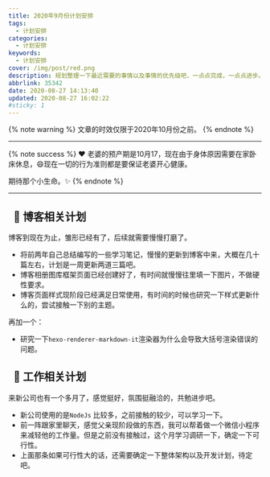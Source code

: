 ```yaml
---
title: 2020年9月份计划安排
tags:
  - 计划安排
categories:
  - 计划安排
keywords:
  - 计划安排
cover: /img/post/red.png
description: 规划整理一下最近需要的事情以及事情的优先级吧，一点点完成，一点点进步。
abbrlink: 35342
date: 2020-08-27 14:13:40
updated: 2020-08-27 16:02:22
#sticky: 1
---
```


{% note warning  %}
文章的时效仅限于2020年10月份之前。
{% endnote %}


---

{% note success  %}
:heart: 老婆的预产期是10月17，现在由于身体原因需要在家卧床休息，:smile:现在一切的行为准则都是要保证老婆开心健康。

期待那个小生命。:sparkles:
{% endnote %}

---


## &nbsp; :book: 博客相关计划

博客到现在为止，雏形已经有了，后续就需要慢慢打磨了。

- 将前两年自己总结编写的一些学习笔记，慢慢的更新到博客中来，大概在几十篇左右，计划是一周更新两道三篇吧。
- 博客相册图库框架页面已经创建好了，有时间就慢慢往里填一下图片，不做硬性要求。
- 博客页面样式现阶段已经满足日常使用，有时间的时候也研究一下样式更新什么的，尝试接触一下别的主题。

再加一个：

- 研究一下`hexo-renderer-markdown-it`渲染器为什么会导致大括号渲染错误的问题。


## &nbsp; :muscle:  工作相关计划

来新公司也有一个多月了，感觉挺好，氛围挺融洽的，共勉进步吧。

- 新公司使用的是`NodeJs` 比较多，之前接触的较少，可以学习一下。
- 前一阵跟家里聊天，感觉父亲现阶段做的东西，我可以帮着做一个微信小程序来减轻他的工作量。但是之前没有接触过，这个月学习调研一下，确定一下可行性。
- 上面那条如果可行性大的话，还需要确定一下整体架构以及开发计划，待定吧。
